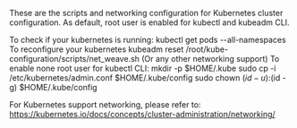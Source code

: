 These are the scripts and networking configuration for Kubernetes cluster configuration.
As default, root user is enabled for kubectl and kubeadm CLI.


To check if your kubernetes is running:
    kubectl get pods --all-namespaces
To reconfigure your kubernetes
    kubeadm reset
    /root/kube-configuration/scripts/net_weave.sh (Or any other networking support)
To enable none root user for kubectl CLI:
    mkdir -p $HOME/.kube
    sudo cp -i /etc/kubernetes/admin.conf $HOME/.kube/config
    sudo chown $(id -u):$(id -g) $HOME/.kube/config
    
For Kubernetes support networking, please refer to: https://kubernetes.io/docs/concepts/cluster-administration/networking/
